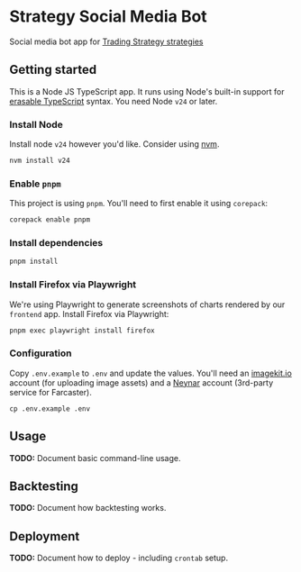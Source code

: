 # Strategy Social Media Bot

Social media bot app for [Trading Strategy strategies](https://tradingstrategy.ai/strategies)

## Getting started

This is a Node JS TypeScript app. It runs using Node's built-in support for
[erasable TypeScript](https://devblogs.microsoft.com/typescript/announcing-typescript-5-8-beta/#the---erasablesyntaxonly-option) syntax. You need Node `v24` or later.

### Install Node

Install node `v24` however you'd like. Consider using [nvm](https://github.com/nvm-sh/nvm).

```bash
nvm install v24
```

### Enable `pnpm`

This project is using `pnpm`. You'll need to first enable it using `corepack`:

```bash
corepack enable pnpm
```

### Install dependencies

```bash
pnpm install
```

### Install Firefox via Playwright

We're using Playwright to generate screenshots of charts rendered by our `frontend` app. Install
Firefox via Playwright:

```bash
pnpm exec playwright install firefox
```

### Configuration

Copy `.env.example` to `.env` and update the values. You'll need an
[imagekit.io](https://github.com/imagekit-developer/imagekit-nodejs) account (for uploading image
assets) and a [Neynar](https://docs.neynar.com/reference/quickstart) account (3rd-party service
for Farcaster).

```
cp .env.example .env
```

## Usage

**TODO:** Document basic command-line usage.

## Backtesting

**TODO:** Document how backtesting works.

## Deployment

**TODO:** Document how to deploy - including `crontab` setup.
